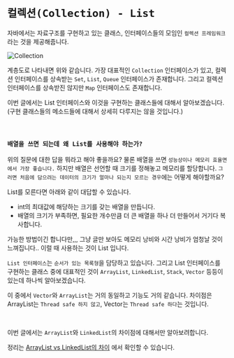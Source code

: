# `컬렉션(Collection) - List`

자바에서는 자료구조를 구현하고 있는 클래스, 인터페이스들의 모임인 `컬렉션 프레임워크` 라는 것을 제공해줍니다. 

![Collection](https://blog.kakaocdn.net/dn/5x8kY/btqFkI7RILS/tQFVC0vhg8CS4eIzorgeAk/img.png)

계층도로 나타내면 위와 같습니다. 가장 대표적인 `Collection` 인터페이스가 있고, 컬렉션 인터페이스를 상속받는 `Set`, `List`, `Queue` 인터페이스가 존재합니다. 
그리고 컬렉션 인터페이스를 상속받진 않지만 `Map` 인터페이스도 존재합니다. 

이번 글에서는 List 인터페이스와 이것을 구현하는 클래스들에 대해서 알아보겠습니다. (구현 클래스들의 메소드들에 대해서 상세히 다루지는 않을 것입니다.)

<br>

### `배열을 쓰면 되는데 왜 List를 사용해야 하는가?` 

위의 질문에 대한 답을 뭐라고 해야 좋을까요? 물론 배열을 쓰면 `성능상이나 메모리 효율면에서 가장 좋습니다.` 하지만 배열은 선언할 때 크기를 정해놓고 메모리를 할당합니다. 
`그러면 처음에 담으려는 데이터의 크기가 얼마나 되는지 모르는 경우`에는 어떻게 해야할까요?

List를 모른다면 아래와 같이 대답할 수 있습니다.

- int의 최대값에 해당하는 크기를 갖는 배열을 만듭니다.
- 배열의 크기가 부족하면, 필요한 개수만큼 더 큰 배열을 하나 더 만들어서 거기다 복사합니다. 

가능한 방법이긴 합니다만,,, 그냥 글만 보아도 메모리 낭비와 시간 낭비가 엄청날 것이 느껴집니다..
이럴 때 사용하는 것이 List 입니다. 

`List 인터페이스`는 `순서가 있는 목록형`을 담당하고 있습니다. 그리고 List 인터페이스를 구현하는 클래스 중에 대표적인 것이 `ArrayList`, `LinkedList`, `Stack`, `Vector` 등등이 있는데 하나씩 알아보겠습니다. 

이 중에서 `Vector`와 `ArrayList`는 거의 동일하고 기능도 거의 같습니다. 차이점은 ArrayList는 `Thread safe 하지 않고`, Vector는 `Thread safe 하다`는 것입니다.

<br>

이번 글에서는 `ArrayList`와 `LinkedList`의 차이점에 대해서만 알아보려합니다. 

정리는 [ArrayList vs LinkedList의 차이](https://devlog-wjdrbs96.tistory.com/64?category=882228) 에서 확인할 수 있습니다. 
 